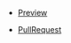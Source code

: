 - [Preview](https://mag1ckdrak0n.github.io/fe_on_feb19-phones-react/)

- [PullRequest](https://github.com/mgrinko/fe_on_feb19-phones-react/pull/25/files)

